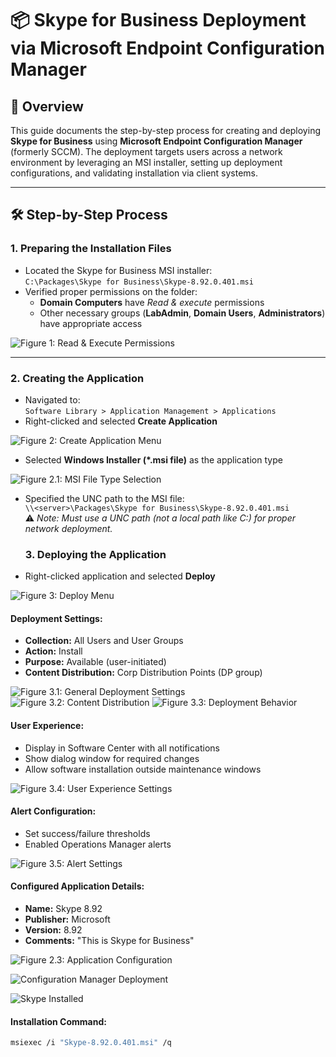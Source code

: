 # 📦 Skype for Business Deployment via Microsoft Endpoint Configuration Manager



## 📘 Overview
This guide documents the step-by-step process for creating and deploying **Skype for Business** using **Microsoft Endpoint Configuration Manager** (formerly SCCM). The deployment targets users across a network environment by leveraging an MSI installer, setting up deployment configurations, and validating installation via client systems.

---

## 🛠️ Step-by-Step Process

### 1. Preparing the Installation Files
- Located the Skype for Business MSI installer:  
  `C:\Packages\Skype for Business\Skype-8.92.0.401.msi`
- Verified proper permissions on the folder:
  - **Domain Computers** have _Read & execute_ permissions
  - Other necessary groups (**LabAdmin**, **Domain Users**, **Administrators**) have appropriate access

![Figure 1: Read & Execute Permissions](1.%20Read%20&%20Execute%20is%20On.png)

---

### 2. Creating the Application
- Navigated to:  
  `Software Library > Application Management > Applications`
- Right-clicked and selected **Create Application**

![Figure 2: Create Application Menu](2.%20Create%20Application.png)

- Selected **Windows Installer (*.msi file)** as the application type

![Figure 2.1: MSI File Type Selection](2.1%20Create%20Application.png)

- Specified the UNC path to the MSI file:  
  `\\<server>\Packages\Skype for Business\Skype-8.92.0.401.msi`  
  ⚠️ _Note: Must use a UNC path (not a local path like C:\) for proper network deployment._

  ### 3. Deploying the Application
- Right-clicked application and selected **Deploy**

![Figure 3: Deploy Menu](3.%20Deploy.png)

#### Deployment Settings:
- **Collection:** All Users and User Groups  
- **Action:** Install  
- **Purpose:** Available (user-initiated)  
- **Content Distribution:** Corp Distribution Points (DP group)  

![Figure 3.1: General Deployment Settings](3.1%20Deploy.png)
![Figure 3.2: Content Distribution](3.2%20Deploy.png)
![Figure 3.3: Deployment Behavior](3.3%20Deploy.png)

#### User Experience:
- Display in Software Center with all notifications  
- Show dialog window for required changes  
- Allow software installation outside maintenance windows  

![Figure 3.4: User Experience Settings](3.4%20Deploy.png)

#### Alert Configuration:
- Set success/failure thresholds  
- Enabled Operations Manager alerts  

![Figure 3.5: Alert Settings](3.5%20Deploy.png)

#### Configured Application Details:
- **Name:** Skype 8.92  
- **Publisher:** Microsoft  
- **Version:** 8.92  
- **Comments:** "This is Skype for Business"

![Figure 2.3: Application Configuration](2.3%20Create%20Application.png)

![Configuration Manager Deployment](4.%20Configuration%20Manager.png)

![Skype Installed](5.%20Skype%20Installed.png)

#### Installation Command:
```bash
msiexec /i "Skype-8.92.0.401.msi" /q 
```
